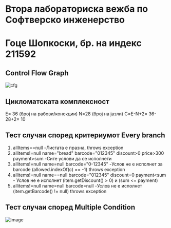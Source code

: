 # Втора лабораториска вежба по Софтверско инженерство
# Гоце Шопкоски, бр. на индекс 211592
## Control Flow Graph 
![cfg](https://github.com/shopkoski/SI_2024_lab2_211592/assets/163521657/f56a357a-3a32-4e1d-a630-c802a97e3611)


## Цикломатската комплексност 
E= 36 (број на рабови/конекции) N=28 (број на јазли) C=E-N+2= 36-28+2= 10

## Тест случаи според критериумот Every branch
1.	allItems==null -Листата е празна, throws exception
2.	allitems!=null name="bread" barcode="012345" discount>0 price>300 payment>sum -Сите услови да се исполнети
3.	allitems!=null name=null barcode="0-12345" -Услов не е исполнет за barcode (allowed.indexOf(c) == -1) throws exception
4.	allitems!=null name==null barcode="012345" discount=0 payment<sum - Услов не е исполнет (item.getDiscount() > 0) и (sum <= payment)
5.	allitems!=null name=null barcode=null -Услов не е исполнет (item.getBarcode() != null) throws exception

## Тест случаи според Multiple Condition

![image](https://github.com/shopkoski/SI_2024_lab2_211592/assets/163521657/ce471790-edc7-4759-8adc-ece30d9cedc7)
